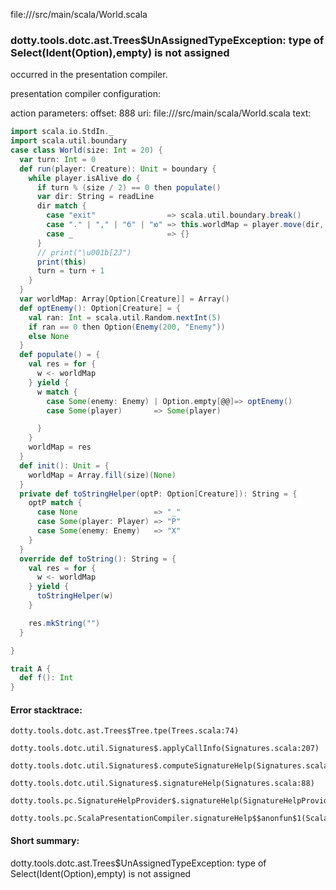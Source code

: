 file://<WORKSPACE>/src/main/scala/World.scala
### dotty.tools.dotc.ast.Trees$UnAssignedTypeException: type of Select(Ident(Option),empty) is not assigned

occurred in the presentation compiler.

presentation compiler configuration:


action parameters:
offset: 888
uri: file://<WORKSPACE>/src/main/scala/World.scala
text:
```scala
import scala.io.StdIn._
import scala.util.boundary
case class World(size: Int = 20) {
  var turn: Int = 0
  def run(player: Creature): Unit = boundary {
    while player.isAlive do {
      if turn % (size / 2) == 0 then populate()
      var dir: String = readLine
      dir match {
        case "exit"                => scala.util.boundary.break()
        case "." | "," | "б" | "ю" => this.worldMap = player.move(dir, this)
        case _                     => {}
      }
      // print("\u001b[2J")
      print(this)
      turn = turn + 1
    }
  }
  var worldMap: Array[Option[Creature]] = Array()
  def optEnemy(): Option[Creature] = {
    val ran: Int = scala.util.Random.nextInt(5)
    if ran == 0 then Option(Enemy(200, "Enemy"))
    else None
  }
  def populate() = {
    val res = for {
      w <- worldMap
    } yield {
      w match {
        case Some(enemy: Enemy) | Option.empty[@@]=> optEnemy()
        case Some(player)       => Some(player)

      }
    }
    worldMap = res
  }
  def init(): Unit = {
    worldMap = Array.fill(size)(None)
  }
  private def toStringHelper(optP: Option[Creature]): String = {
    optP match {
      case None                 => "_"
      case Some(player: Player) => "P"
      case Some(enemy: Enemy)   => "X"
    }
  }
  override def toString(): String = {
    val res = for {
      w <- worldMap
    } yield {
      toStringHelper(w)
    }

    res.mkString("")
  }

}

trait A {
  def f(): Int
}

```



#### Error stacktrace:

```
dotty.tools.dotc.ast.Trees$Tree.tpe(Trees.scala:74)
	dotty.tools.dotc.util.Signatures$.applyCallInfo(Signatures.scala:207)
	dotty.tools.dotc.util.Signatures$.computeSignatureHelp(Signatures.scala:104)
	dotty.tools.dotc.util.Signatures$.signatureHelp(Signatures.scala:88)
	dotty.tools.pc.SignatureHelpProvider$.signatureHelp(SignatureHelpProvider.scala:53)
	dotty.tools.pc.ScalaPresentationCompiler.signatureHelp$$anonfun$1(ScalaPresentationCompiler.scala:391)
```
#### Short summary: 

dotty.tools.dotc.ast.Trees$UnAssignedTypeException: type of Select(Ident(Option),empty) is not assigned